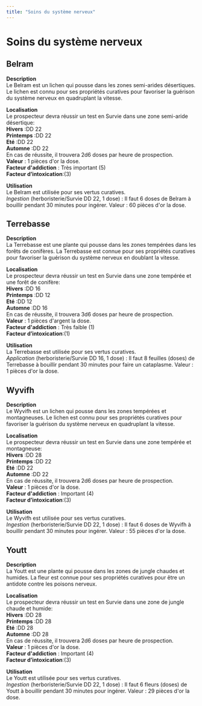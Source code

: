 ```yaml
---
title: "Soins du système nerveux"
---
```

# Soins du système nerveux

## Belram
**Description**  
Le Belram est un lichen qui pousse dans les zones semi-arides désertiques. Le lichen est connu pour ses propriétés curatives pour favoriser la guérison du système nerveux en quadruplant la vitesse.  

**Localisation**    
Le prospecteur devra réussir un test en Survie dans une zone semi-aride désertique:    
**Hivers** :DD 22  
**Printemps** :DD 22    
**Eté** :DD 22   
**Automne** :DD 22    
En cas de réussite, il trouvera 2d6 doses par heure de prospection.  
**Valeur** : 1 pièces d'or la dose.  
**Facteur d'addiction** : Très important (5)  
**Facteur d’intoxication**:(3)  

**Utilisation**  
Le Belram est utilisée pour ses vertus curatives.  
*Ingestion* (herboristerie/Survie DD 22, 1 dose) : Il faut 6 doses de Belram à bouillir pendant 30 minutes pour ingérer.
Valeur : 60 pièces d'or la dose.   

## Terrebasse
**Description**  
La Terrebasse est une plante qui pousse dans les zones tempérées dans les forêts de conifères. La Terrebasse est connue pour ses propriétés curatives pour favoriser la guérison du système nerveux en doublant la vitesse.  

**Localisation**    
Le prospecteur devra réussir un test en Survie dans une zone tempérée et une forêt de conifère:    
**Hivers** :DD 16  
**Printemps** :DD 12    
**Eté** :DD 12   
**Automne** :DD 16    
En cas de réussite, il trouvera 3d6 doses par heure de prospection.  
**Valeur** : 1 pièces d'argent la dose.  
**Facteur d'addiction** : Très faible (1)  
**Facteur d’intoxication**:(1)  

**Utilisation**  
La Terrebasse est utilisée pour ses vertus curatives.  
*Application* (herboristerie/Survie DD 16, 1 dose) : Il faut 8 feuilles (doses) de Terrebasse à bouillir pendant 30 minutes pour faire un cataplasme.
Valeur : 1 pièces d'or la dose.   

## Wyvifh
**Description**  
Le Wyvifh est un lichen qui pousse dans les zones tempérées et montagneuses. Le lichen est connu pour ses propriétés curatives pour favoriser la guérison du système nerveux en quadruplant la vitesse.  

**Localisation**    
Le prospecteur devra réussir un test en Survie dans une zone tempérée et montagneuse:    
**Hivers** :DD 28  
**Printemps** :DD 22    
**Eté** :DD 22   
**Automne** :DD 22    
En cas de réussite, il trouvera 2d6 doses par heure de prospection.  
**Valeur** : 1 pièces d'or la dose.  
**Facteur d'addiction** : Important (4)  
**Facteur d’intoxication**:(3)  

**Utilisation**  
Le Wyvifh est utilisée pour ses vertus curatives.  
*Ingestion* (herboristerie/Survie DD 22, 1 dose) : Il faut 6 doses de Wyvifh à bouillir pendant 30 minutes pour ingérer.
Valeur : 55 pièces d'or la dose.   

## Youtt
**Description**  
La Youtt est une plante qui pousse dans les zones de jungle chaudes et humides. La fleur est connue pour ses propriétés curatives pour être un antidote contre les poisons nerveux.  

**Localisation**    
Le prospecteur devra réussir un test en Survie dans une zone de jungle chaude et humide:    
**Hivers** :DD 28  
**Printemps** :DD 28    
**Eté** :DD 28   
**Automne** :DD 28    
En cas de réussite, il trouvera 2d6 doses par heure de prospection.  
**Valeur** : 1 pièces d'or la dose.  
**Facteur d'addiction** : Important (4)  
**Facteur d’intoxication**:(3)  

**Utilisation**  
Le Youtt est utilisée pour ses vertus curatives.  
*Ingestion* (herboristerie/Survie DD 22, 1 dose) : Il faut 6 fleurs (doses) de Youtt à bouillir pendant 30 minutes pour ingérer.
Valeur : 29 pièces d'or la dose.   
